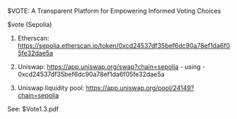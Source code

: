 $VOTE: A Transparent Platform for Empowering Informed Voting Choices

$vote (Sepolia)
1. Etherscan: 
https://sepolia.etherscan.io/token/0xcd24537df35bef6dc90a78ef1da6f05fe32dae5a

2. Uniswap:
https://app.uniswap.org/swap?chain=sepolia - using - 0xcd24537df35bef6dc90a78ef1da6f05fe32dae5a

3. Uniswap liquidity pool:
https://app.uniswap.org/pool/24149?chain=sepolia

See: $Vote1.3.pdf
